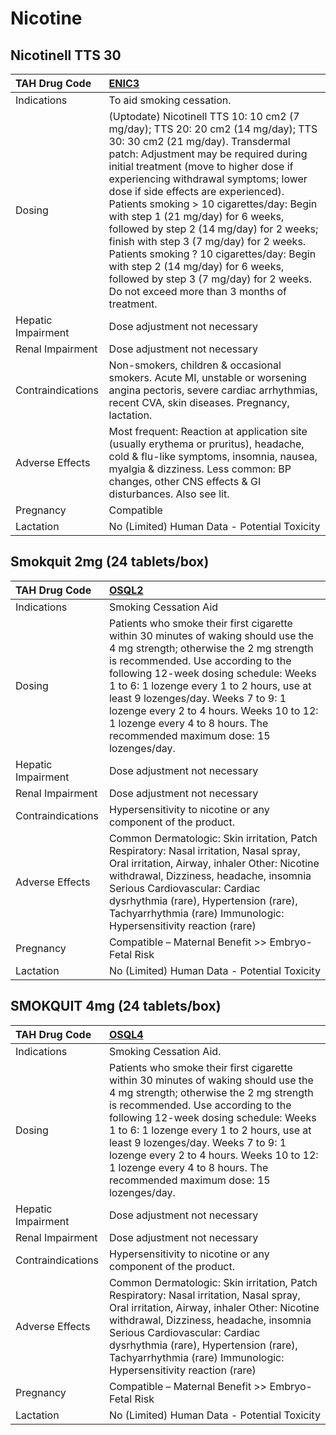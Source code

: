 # Nicotine

## Nicotinell TTS 30

| TAH Drug Code      | [ENIC3](https://www.tahsda.org.tw/drugs/hissearch.php?drug_code=ENIC3)                                                                                                                                                                                                                                                                                                                                                                                                                                                                                                                                                                    |
|:-------------------|:------------------------------------------------------------------------------------------------------------------------------------------------------------------------------------------------------------------------------------------------------------------------------------------------------------------------------------------------------------------------------------------------------------------------------------------------------------------------------------------------------------------------------------------------------------------------------------------------------------------------------------------|
| Indications        | To aid smoking cessation.                                                                                                                                                                                                                                                                                                                                                                                                                                                                                                                                                                                                                 |
| Dosing             | (Uptodate) Nicotinell TTS 10: 10 cm2 (7 mg/day); TTS 20: 20 cm2 (14 mg/day); TTS 30: 30 cm2 (21 mg/day). Transdermal patch: Adjustment may be required during initial treatment (move to higher dose if experiencing withdrawal symptoms; lower dose if side effects are experienced). Patients smoking > 10 cigarettes/day: Begin with step 1 (21 mg/day) for 6 weeks, followed by step 2 (14 mg/day) for 2 weeks; finish with step 3 (7 mg/day) for 2 weeks. Patients smoking ? 10 cigarettes/day: Begin with step 2 (14 mg/day) for 6 weeks, followed by step 3 (7 mg/day) for 2 weeks. Do not exceed more than 3 months of treatment. |
| Hepatic Impairment | Dose adjustment not necessary                                                                                                                                                                                                                                                                                                                                                                                                                                                                                                                                                                                                             |
| Renal Impairment   | Dose adjustment not necessary                                                                                                                                                                                                                                                                                                                                                                                                                                                                                                                                                                                                             |
| Contraindications  | Non-smokers, children & occasional smokers. Acute MI, unstable or worsening angina pectoris, severe cardiac arrhythmias, recent CVA, skin diseases. Pregnancy, lactation.                                                                                                                                                                                                                                                                                                                                                                                                                                                                 |
| Adverse Effects    | Most frequent: Reaction at application site (usually erythema or pruritus), headache, cold & flu-like symptoms, insomnia, nausea, myalgia & dizziness. Less common: BP changes, other CNS effects & GI disturbances. Also see lit.                                                                                                                                                                                                                                                                                                                                                                                                        |
| Pregnancy          | Compatible                                                                                                                                                                                                                                                                                                                                                                                                                                                                                                                                                                                                                                |
| Lactation          | No (Limited) Human Data - Potential Toxicity                                                                                                                                                                                                                                                                                                                                                                                                                                                                                                                                                                                              |

## Smokquit 2mg (24 tablets/box)

| TAH Drug Code      | [OSQL2](https://www.tahsda.org.tw/drugs/hissearch.php?drug_code=OSQL2)                                                                                                                                                                                                                                                                                                                                                   |
|:-------------------|:-------------------------------------------------------------------------------------------------------------------------------------------------------------------------------------------------------------------------------------------------------------------------------------------------------------------------------------------------------------------------------------------------------------------------|
| Indications        | Smoking Cessation Aid                                                                                                                                                                                                                                                                                                                                                                                                    |
| Dosing             | Patients who smoke their first cigarette within 30 minutes of waking should use the 4 mg strength; otherwise the 2 mg strength is recommended. Use according to the following 12-week dosing schedule: Weeks 1 to 6: 1 lozenge every 1 to 2 hours, use at least 9 lozenges/day. Weeks 7 to 9: 1 lozenge every 2 to 4 hours. Weeks 10 to 12: 1 lozenge every 4 to 8 hours. The recommended maximum dose: 15 lozenges/day. |
| Hepatic Impairment | Dose adjustment not necessary                                                                                                                                                                                                                                                                                                                                                                                            |
| Renal Impairment   | Dose adjustment not necessary                                                                                                                                                                                                                                                                                                                                                                                            |
| Contraindications  | Hypersensitivity to nicotine or any component of the product.                                                                                                                                                                                                                                                                                                                                                            |
| Adverse Effects    | Common Dermatologic: Skin irritation, Patch Respiratory: Nasal irritation, Nasal spray, Oral irritation, Airway, inhaler Other: Nicotine withdrawal, Dizziness, headache, insomnia Serious Cardiovascular: Cardiac dysrhythmia (rare), Hypertension (rare), Tachyarrhythmia (rare) Immunologic: Hypersensitivity reaction (rare)                                                                                         |
| Pregnancy          | Compatible – Maternal Benefit >> Embryo-Fetal Risk                                                                                                                                                                                                                                                                                                                                                                       |
| Lactation          | No (Limited) Human Data - Potential Toxicity                                                                                                                                                                                                                                                                                                                                                                             |

## SMOKQUIT 4mg (24 tablets/box)

| TAH Drug Code      | [OSQL4](https://www.tahsda.org.tw/drugs/hissearch.php?drug_code=OSQL4)                                                                                                                                                                                                                                                                                                                                                   |
|:-------------------|:-------------------------------------------------------------------------------------------------------------------------------------------------------------------------------------------------------------------------------------------------------------------------------------------------------------------------------------------------------------------------------------------------------------------------|
| Indications        | Smoking Cessation Aid.                                                                                                                                                                                                                                                                                                                                                                                                   |
| Dosing             | Patients who smoke their first cigarette within 30 minutes of waking should use the 4 mg strength; otherwise the 2 mg strength is recommended. Use according to the following 12-week dosing schedule: Weeks 1 to 6: 1 lozenge every 1 to 2 hours, use at least 9 lozenges/day. Weeks 7 to 9: 1 lozenge every 2 to 4 hours. Weeks 10 to 12: 1 lozenge every 4 to 8 hours. The recommended maximum dose: 15 lozenges/day. |
| Hepatic Impairment | Dose adjustment not necessary                                                                                                                                                                                                                                                                                                                                                                                            |
| Renal Impairment   | Dose adjustment not necessary                                                                                                                                                                                                                                                                                                                                                                                            |
| Contraindications  | Hypersensitivity to nicotine or any component of the product.                                                                                                                                                                                                                                                                                                                                                            |
| Adverse Effects    | Common Dermatologic: Skin irritation, Patch Respiratory: Nasal irritation, Nasal spray, Oral irritation, Airway, inhaler Other: Nicotine withdrawal, Dizziness, headache, insomnia Serious Cardiovascular: Cardiac dysrhythmia (rare), Hypertension (rare), Tachyarrhythmia (rare) Immunologic: Hypersensitivity reaction (rare)                                                                                         |
| Pregnancy          | Compatible – Maternal Benefit >> Embryo-Fetal Risk                                                                                                                                                                                                                                                                                                                                                                       |
| Lactation          | No (Limited) Human Data - Potential Toxicity                                                                                                                                                                                                                                                                                                                                                                             |

